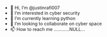 - 👋 Hi, I’m @justinrafi007
- 👀 I’m interested in cyber security
- 🌱 I’m currently learning python
- 💞️ I’m looking to collaborate on cyber space
- 📫 How to reach me ............NULL...

<!---
justinrafi007/justinrafi007 is a ✨ special ✨ repository because its `README.md` (this file) appears on your GitHub profile.
You can click the Preview link to take a look at your changes.
--->

